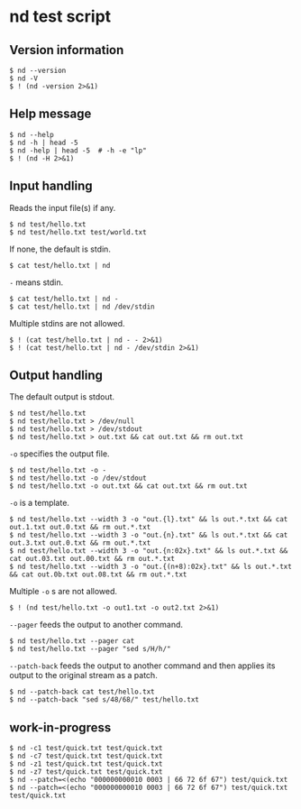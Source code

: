
# nd test script

## Version information

```console
$ nd --version
$ nd -V
$ ! (nd -version 2>&1)
```

## Help message

```console
$ nd --help
$ nd -h | head -5
$ nd -help | head -5  # -h -e "lp"
$ ! (nd -H 2>&1)
```

## Input handling

Reads the input file(s) if any.

```console
$ nd test/hello.txt
$ nd test/hello.txt test/world.txt
```

If none, the default is stdin.

```console
$ cat test/hello.txt | nd
```

`-` means stdin.

```console
$ cat test/hello.txt | nd -
$ cat test/hello.txt | nd /dev/stdin
```

Multiple stdins are not allowed.

```console
$ ! (cat test/hello.txt | nd - - 2>&1)
$ ! (cat test/hello.txt | nd - /dev/stdin 2>&1)
```

## Output handling

The default output is stdout.

```console
$ nd test/hello.txt
$ nd test/hello.txt > /dev/null
$ nd test/hello.txt > /dev/stdout
$ nd test/hello.txt > out.txt && cat out.txt && rm out.txt
```

`-o` specifies the output file.

```console
$ nd test/hello.txt -o -
$ nd test/hello.txt -o /dev/stdout
$ nd test/hello.txt -o out.txt && cat out.txt && rm out.txt
```

`-o` is a template.

```console
$ nd test/hello.txt --width 3 -o "out.{l}.txt" && ls out.*.txt && cat out.1.txt out.0.txt && rm out.*.txt
$ nd test/hello.txt --width 3 -o "out.{n}.txt" && ls out.*.txt && cat out.3.txt out.0.txt && rm out.*.txt
$ nd test/hello.txt --width 3 -o "out.{n:02x}.txt" && ls out.*.txt && cat out.03.txt out.00.txt && rm out.*.txt
$ nd test/hello.txt --width 3 -o "out.{(n+8):02x}.txt" && ls out.*.txt && cat out.0b.txt out.08.txt && rm out.*.txt
```

Multiple `-o` s are not allowed.

```console
$ ! (nd test/hello.txt -o out1.txt -o out2.txt 2>&1)
```

`--pager` feeds the output to another command.

```console
$ nd test/hello.txt --pager cat
$ nd test/hello.txt --pager "sed s/H/h/"
```

`--patch-back` feeds the output to another command and then applies its output to the original stream as a patch.

```console
$ nd --patch-back cat test/hello.txt
$ nd --patch-back "sed s/48/68/" test/hello.txt
```

## work-in-progress

```console
$ nd -c1 test/quick.txt test/quick.txt
$ nd -c7 test/quick.txt test/quick.txt
$ nd -z1 test/quick.txt test/quick.txt
$ nd -z7 test/quick.txt test/quick.txt
$ nd --patch=<(echo "000000000010 0003 | 66 72 6f 67") test/quick.txt
$ nd --patch=<(echo "000000000010 0003 | 66 72 6f 67") test/quick.txt test/quick.txt
```
